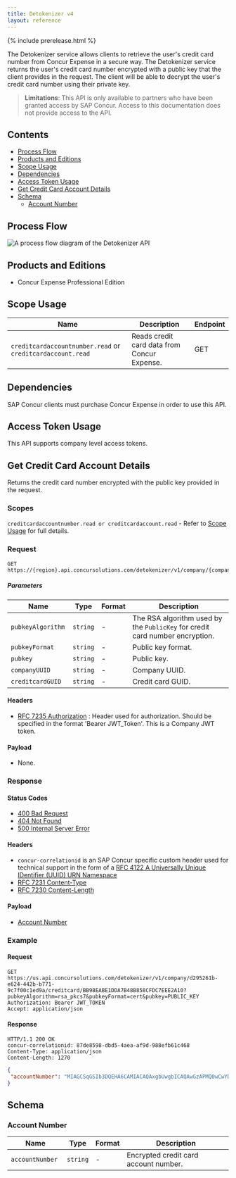 ```yaml
---
title: Detokenizer v4
layout: reference
---
```


{% include prerelease.html %}

The Detokenizer service allows clients to retrieve the user's credit card number from Concur Expense in a secure way. The Detokenizer service returns the user's credit card number encrypted with a public key that the client provides in the request. The client will be able to decrypt the user's credit card number using their private key.

> **Limitations**: This API is only available to partners who have been granted access by SAP Concur. Access to this documentation does not provide access to the API.

## Contents
* [Process Flow](#process-flow)
* [Products and Editions](#products-editions)
* [Scope Usage](#scope-usage)
* [Dependencies](#dependencies)
* [Access Token Usage](#access-token-usage)
* [Get Credit Card Account Details](#get-credit-card-account-details)
* [Schema](#schema)
  * [Account Number](#schema-account-number)

## <a name="process-flow"></a>Process Flow

![A process flow diagram of the Detokenizer API](./v4-detokenizer-process-flow.png)

## <a name="products-editions"></a>Products and Editions

* Concur Expense Professional Edition

## <a name="scope-usage"></a>Scope Usage

Name|Description|Endpoint
---|---|---
`creditcardaccountnumber.read` or `creditcardaccount.read`|Reads credit card data from Concur Expense.|GET

## <a name="dependencies"></a>Dependencies

SAP Concur clients must purchase Concur Expense in order to use this API.

## <a name="access-token-usage"></a>Access Token Usage

This API supports company level access tokens.

## <a name="get-credit-card-account-details"></a>Get Credit Card Account Details

Returns the credit card number encrypted with the public key provided in the request.

### Scopes

`creditcardaccountnumber.read or creditcardaccount.read` - Refer to [Scope Usage](#scope-usage) for full details.

### Request

```shell
GET https://{region}.api.concursolutions.com/detokenizer/v1/company/{companyUUID}/creditcard/{creditcardGUID}
```

##### Parameters

Name|Type|Format|Description
---|---|---|---
`pubkeyAlgorithm `|`string`|-|The RSA algorithm used by the `PublicKey` for credit card number encryption.
`pubkeyFormat  `|`string`|-|Public key format.
`pubkey `|`string`|-|Public key.
`companyUUID `|`string`|-|Company UUID.
`creditcardGUID `|`string`|-|Credit card GUID.

#### Headers

* [RFC 7235 Authorization](https://tools.ietf.org/html/rfc7235#section-4.2) : Header used for authorization. Should be specified in the format 'Bearer JWT_Token'. This is a Company JWT token.

#### Payload

* None.

### Response

#### Status Codes

* [400 Bad Request](https://tools.ietf.org/html/rfc7231#section-6.5.1)
* [404 Not Found](https://tools.ietf.org/html/rfc7231#section-6.5.4)
* [500 Internal Server Error](https://tools.ietf.org/html/rfc7231#section-6.6.1)

#### Headers

* `concur-correlationid` is an SAP Concur specific custom header used for technical support in the form of a [RFC 4122 A Universally Unique IDentifier (UUID) URN Namespace](https://tools.ietf.org/html/rfc4122)
* [RFC 7231 Content-Type](https://tools.ietf.org/html/rfc7231#section-3.1.1.5)
* [RFC 7230 Content-Length](https://tools.ietf.org/html/rfc7230#section-3.3.2)

#### Payload
* [Account Number](#schema-account-number)

### Example

#### Request

```shell
GET https://us.api.concursolutions.com/detokenizer/v1/company/d295261b-e624-442b-b771-9c7f00c1ed9a/creditcard/BB98EABE1DDA7B48B858CFDC7EEE2A10?pubkeyAlgorithm=rsa_pkcs7&pubkeyFormat=cert&pubkey=PUBLIC_KEY
Authorization: Bearer JWT_TOKEN
Accept: application/json
```

#### Response

```shell
HTTP/1.1 200 OK
concur-correlationid: 87de8598-dbd5-4aea-af9d-988efb61c468
Content-Type: application/json
Content-Length: 1270
```

```json
{
 "accountNumber": "MIAGCSqGSIb3DQEHA6CAMIACAQAxgbUwgbICAQAwGzAPMQ0wCwYDVQQDDARUZXN0AghyaD1Uj9uSsDANBgkqhkiG9w0BAQEFAASBgAk0/9Yd5CQt5/6vQ1gO9aSivBJrv4AOAluZ876tqVI+fCZi7P1YojC4nTkvl358zfD3vXE3ehj14FfIPZlwmuVlSZF4ad5ni2B78fs5Jr6lxhG9iPU0FyFv+NhuIet/mpEaaX2CWB8CUwkTVdDyT5UjrwqsvYpRCwLz0Hx76BO8MIAGCSqGSIb3DQEHATAdBglghkgBZQMEAQIEEPo3PO3VplgQ4mN0L5KInPKggAQgkqu7zWslGq3uqw0G2WXkK0QA2p0YHQuwhEPT2JMF5mUAAAAAAAAAA"
}
```

## <a name="schema"></a>Schema

### <a name="schema-account-number"></a>Account Number

Name|Type|Format|Description
---|---|---|---
`accountNumber `|`string`|-|Encrypted credit card account number.
